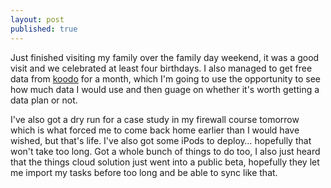 ```yaml
---
layout: post
published: true
---
```


Just finished visiting my family over the family day weekend, it was a good visit and we celebrated at least four birthdays. I also managed to get free data from [koodo](http://koodomobile.ca) for a month, which I'm going to use the opportunity to see how much data I would use and then guage on whether it's worth getting a data plan or not.

I've also got a dry run for a case study in my firewall course tomorrow which is what forced me to come back home earlier than I would have wished, but that's life. I've also got some iPods to deploy… hopefully that won't take too long. Got a whole bunch of things to do too, I also just heard that the things cloud solution just went into a public beta, hopefully they let me import my tasks before too long and be able to sync like that.